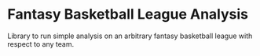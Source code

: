 # Fantasy Basketball League Analysis

Library to run simple analysis on an arbitrary fantasy basketball league with respect to any team.
